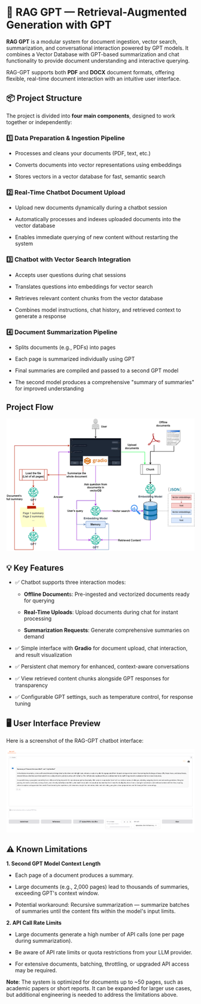 # 🧠 RAG GPT — Retrieval-Augmented Generation with GPT

**RAG GPT** is a modular system for document ingestion, vector search, summarization, and conversational interaction powered by GPT models. It combines a Vector Database with GPT-based summarization and chat functionality to provide document understanding and interactive querying.

RAG-GPT supports both **PDF** and **DOCX** document formats, offering flexible, real-time document interaction with an intuitive user interface.

## 📦 Project Structure

The project is divided into **four main components**, designed to work together or independently:

### **1️⃣ Data Preparation & Ingestion Pipeline**

- Processes and cleans your documents (PDF, text, etc.)

- Converts documents into vector representations using embeddings

- Stores vectors in a vector database for fast, semantic search


### **2️⃣ Real-Time Chatbot Document Upload**

- Upload new documents dynamically during a chatbot session

- Automatically processes and indexes uploaded documents into the vector database

- Enables immediate querying of new content without restarting the system

### **3️⃣ Chatbot with Vector Search Integration**

- Accepts user questions during chat sessions

- Translates questions into embeddings for vector search

- Retrieves relevant content chunks from the vector database

- Combines model instructions, chat history, and retrieved context to generate a response

### **4️⃣ Document Summarization Pipeline**

- Splits documents (e.g., PDFs) into pages

- Each page is summarized individually using GPT

- Final summaries are compiled and passed to a second GPT model

- The second model produces a comprehensive "summary of summaries" for improved understanding


## Project Flow
![](https://github.com/dhavalantala/RAG_GPT/blob/740e74c81c1b88d22b440aba0a6c99fccb372a2f/images/RAGGPT_schema.png)

## **💡 Key Features**

- ✅ Chatbot supports three interaction modes:

    - **Offline Document**s: Pre-ingested and vectorized documents ready for querying

    - **Real-Time Uploads**: Upload documents during chat for instant processing

    - **Summarization Requests**: Generate comprehensive summaries on demand

- ✅ Simple interface with **Gradio** for document upload, chat interaction, and result visualization

- ✅ Persistent chat memory for enhanced, context-aware conversations

- ✅ View retrieved content chunks alongside GPT responses for transparency

- ✅ Configurable GPT settings, such as temperature control, for response tuning

## **🖥️ User Interface Preview**

Here is a screenshot of the RAG-GPT chatbot interface:

![RAG-GPT Chatbot Screenshot](images/GUI.png)

## **⚠️ Known Limitations**

**1. Second GPT Model Context Length**

- Each page of a document produces a summary.

- Large documents (e.g., 2,000 pages) lead to thousands of summaries, exceeding GPT's context window.

- Potential workaround: Recursive summarization — summarize batches of summaries until the content fits within the model's input limits.

**2. API Call Rate Limits**

- Large documents generate a high number of API calls (one per page during summarization).

- Be aware of API rate limits or quota restrictions from your LLM provider.

- For extensive documents, batching, throttling, or upgraded API access may be required.

**Note**: The system is optimized for documents up to ~50 pages, such as academic papers or short reports. It can be expanded for larger use cases, but additional engineering is needed to address the limitations above.